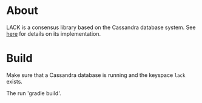 # About

LACK is a consensus library based on the Cassandra database system. See [here](http://www.datastax.com/dev/blog/consensus-on-cassandra) for details on its implementation.

# Build

Make sure that a Cassandra database is running and the keyspace `lack` exists.

The run 'gradle build'.
